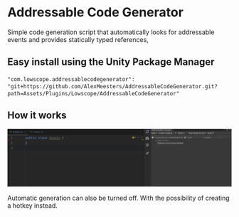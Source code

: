 # Addressable Code Generator
Simple code generation script that automatically looks for addressable events and provides statically typed references,


## Easy install using the Unity Package Manager
```
"com.lowscope.addressablecodegenerator": "git+https://github.com/AlexMeesters/AddressableCodeGenerator.git?path=Assets/Plugins/Lowscope/AddressableCodeGenerator"
```

## How it works
![](example.gif)

Automatic generation can also be turned off. With the possibility of creating a hotkey instead.
